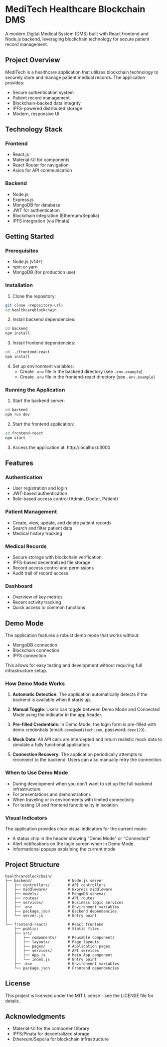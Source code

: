 # MediTech Healthcare Blockchain DMS

A modern Digital Medical System (DMS) built with React frontend and Node.js backend, leveraging blockchain technology for secure patient record management.

## Project Overview

MediTech is a healthcare application that utilizes blockchain technology to securely store and manage patient medical records. The application provides:

- Secure authentication system
- Patient record management
- Blockchain-backed data integrity
- IPFS-powered distributed storage
- Modern, responsive UI

## Technology Stack

### Frontend
- React.js
- Material-UI for components
- React Router for navigation
- Axios for API communication

### Backend
- Node.js
- Express.js
- MongoDB for database
- JWT for authentication
- Blockchain integration (Ethereum/Sepolia)
- IPFS integration (via Pinata)

## Getting Started

### Prerequisites
- Node.js (v14+)
- npm or yarn
- MongoDB (for production use)

### Installation

1. Clone the repository:
```bash
git clone <repository-url>
cd healthcareblockchain
```

2. Install backend dependencies:
```bash
cd backend
npm install
```

3. Install frontend dependencies:
```bash
cd ../frontend-react
npm install
```

4. Set up environment variables:
   - Create `.env` file in the backend directory (see `.env.example`)
   - Create `.env` file in the frontend-react directory (see `.env.example`)

### Running the Application

1. Start the backend server:
```bash
cd backend
npm run dev
```

2. Start the frontend application:
```bash
cd frontend-react
npm start
```

3. Access the application at: http://localhost:3000

## Features

### Authentication
- User registration and login
- JWT-based authentication
- Role-based access control (Admin, Doctor, Patient)

### Patient Management
- Create, view, update, and delete patient records
- Search and filter patient data
- Medical history tracking

### Medical Records
- Secure storage with blockchain verification
- IPFS-based decentralized file storage
- Record access control and permissions
- Audit trail of record access

### Dashboard
- Overview of key metrics
- Recent activity tracking
- Quick access to common functions

## Demo Mode

The application features a robust demo mode that works without:
- MongoDB connection
- Blockchain connection
- IPFS connection

This allows for easy testing and development without requiring full infrastructure setup.

### How Demo Mode Works

1. **Automatic Detection**: The application automatically detects if the backend is available when it starts up.

2. **Manual Toggle**: Users can toggle between Demo Mode and Connected Mode using the indicator in the app header.

3. **Pre-filled Credentials**: In Demo Mode, the login form is pre-filled with demo credentials (email: `demo@meditech.com`, password: `demo123`).

4. **Mock Data**: All API calls are intercepted and return realistic mock data to simulate a fully functional application.

5. **Connection Recovery**: The application periodically attempts to reconnect to the backend. Users can also manually retry the connection.

### When to Use Demo Mode

- During development when you don't want to set up the full backend infrastructure
- For presentations and demonstrations
- When traveling or in environments with limited connectivity
- For testing UI and frontend functionality in isolation

### Visual Indicators

The application provides clear visual indicators for the current mode:
- A status chip in the header showing "Demo Mode" or "Connected"
- Alert notifications on the login screen when in Demo Mode
- Informational popups explaining the current mode

## Project Structure

```
healthcareblockchain/
├── backend/                # Node.js server
│   ├── controllers/        # API controllers
│   ├── middleware/         # Express middleware
│   ├── models/             # MongoDB schemas
│   ├── routes/             # API routes
│   ├── services/           # Business logic services
│   ├── .env                # Environment variables
│   ├── package.json        # Backend dependencies
│   └── server.js           # Entry point
│
└── frontend-react/         # React frontend
    ├── public/             # Static files
    ├── src/                
    │   ├── components/     # Reusable components
    │   ├── layouts/        # Page layouts
    │   ├── pages/          # Application pages
    │   ├── services/       # API services
    │   ├── App.js          # Main App component
    │   └── index.js        # Entry point
    ├── .env                # Environment variables
    └── package.json        # Frontend dependencies
```

## License

This project is licensed under the MIT License - see the LICENSE file for details.

## Acknowledgments

- Material-UI for the component library
- IPFS/Pinata for decentralized storage
- Ethereum/Sepolia for blockchain infrastructure 